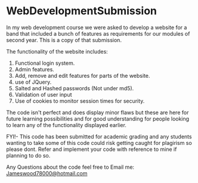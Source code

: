 # WebDevelopmentSubmission
In my web development course we were asked to develop a website for a band that included a bunch of features as requirements for our modules of second year. This is a copy of that submission.

The functionality of the website includes:
1. Functional login system.
2. Admin features.
3. Add, remove and edit features for parts of the website.
4. use of JQuery.
5. Salted and Hashed passwords (Not under md5).
6. Validation of user input 
7. Use of cookies to monitor session times for security.

The code isn't perfect and does display minor flaws but these are here for future learning possibilities and for good understanding for people looking to learn any of the functionality displayed earlier.

FYI!- This code has been submitted for academic grading and any students wanting to take some of this code could risk getting caught for plagirism so please dont. Refer and implement your code with reference to mine if planning to do so.

Any Questions about the code feel free to Email me: Jameswood78000@hotmail.com
